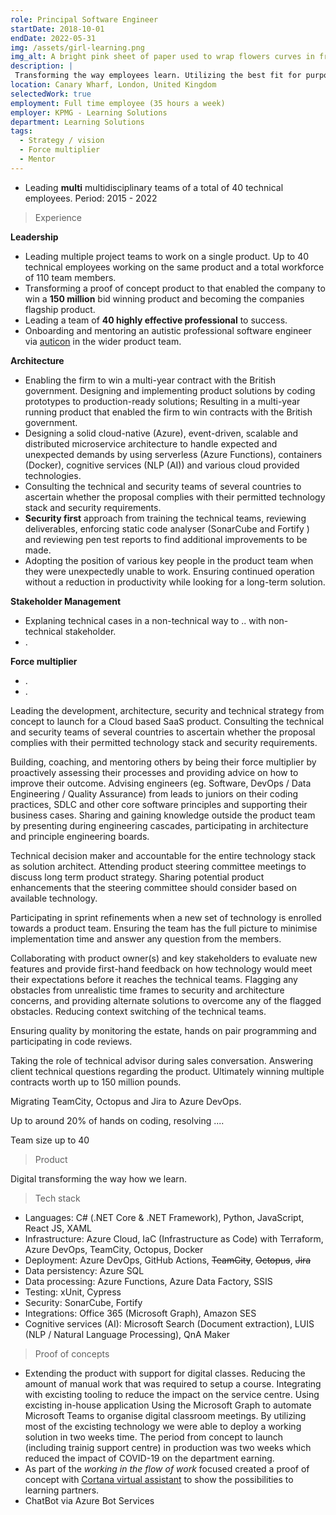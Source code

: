 ```yaml
---
role: Principal Software Engineer
startDate: 2018-10-01
endDate: 2022-05-31
img: /assets/girl-learning.png
img_alt: A bright pink sheet of paper used to wrap flowers curves in front of rich blue background. Generated by Midjourney - Cyberpunk
description: |
 Transforming the way employees learn. Utilizing the best fit for purpose technology to provide learning material, exams and reports to employee, their managers and learning directors.
location: Canary Wharf, London, United Kingdom
selectedWork: true
employment: Full time employee (35 hours a week)
employer: KPMG - Learning Solutions
department: Learning Solutions
tags:
  - Strategy / vision
  - Force multiplier
  - Mentor
---
```


- Leading **multi** multidisciplinary teams of a total of 40 technical employees.
Period: 2015 - 2022



> Experience

**Leadership**
- Leading multiple project teams to work on a single product. Up to 40 technical employees working on the same product and a total workforce of 110 team members.
- Transforming a proof of concept product to that enabled the company to win a **150 million** bid winning product and becoming the companies flagship product.
- Leading a team of **40 highly effective professional** to success.
- Onboarding and mentoring an autistic professional software engineer via <a href="https://auticon.com/uk/" target="_blank">auticon</a> in the wider product team.

**Architecture**
- Enabling the firm to win a multi-year contract with the British government.
Designing and implementing product solutions by coding prototypes to production-ready solutions; Resulting in a multi-year running product that enabled the firm to win contracts with the British government.
- Designing a solid cloud-native (Azure), event-driven, scalable and distributed microservice architecture to handle expected and unexpected demands by using serverless (Azure Functions), containers (Docker), cognitive services (NLP (AI)) and various cloud provided technologies.
- Consulting the technical and security teams of several countries to ascertain whether the proposal complies with their permitted technology stack and security requirements.
- **Security first** approach from training the technical teams, reviewing deliverables, enforcing static code analyser (SonarCube and Fortify ) and reviewing pen test reports to find additional improvements to be made.
- Adopting the position of various key people in the product team when they were unexpectedly unable to work. Ensuring continued operation without a reduction in productivity while looking for a long-term solution.


**Stakeholder Management**
- Explaning technical cases in a non-technical way to .. with non-technical stakeholder.
- .

**Force multiplier**
- . 
- .

Leading the development, architecture, security and technical strategy from concept to launch for a Cloud based SaaS product. Consulting the technical and security teams of several countries to ascertain whether the proposal complies with their permitted technology stack and security requirements.

Building, coaching, and mentoring others by being their force multiplier by proactively assessing their processes and providing advice on how to improve their outcome. Advising engineers (eg. Software, DevOps / Data Engineering / Quality Assurance) from leads to juniors on their coding practices, SDLC and other core software principles and supporting their business cases.
Sharing and gaining knowledge outside the product team by presenting during engineering cascades, participating in architecture and principle engineering boards.

Technical decision maker and accountable for the entire technology stack as solution architect. Attending product steering committee meetings to discuss long term product strategy. Sharing potential product enhancements that the steering committee should consider based on available technology.

Participating in sprint refinements when a new set of technology is enrolled towards a product team. Ensuring the team has the full picture to minimise implementation time and answer any question from the members.

Collaborating with product owner(s) and key stakeholders to evaluate new features and provide first-hand feedback on how technology would meet their expectations before it reaches the technical teams. Flagging any obstacles from unrealistic time frames to security and architecture concerns, and providing alternate solutions to overcome any of the flagged obstacles. Reducing context switching of the technical teams.

Ensuring quality by monitoring the estate, hands on pair programming and participating in code reviews.

Taking the role of technical advisor during sales conversation. Answering client technical questions regarding the product. Ultimately winning multiple contracts worth up to 150 million pounds.

Migrating TeamCity, Octopus and Jira to Azure DevOps.

Up to around 20% of hands on coding, resolving ....

Team size up to 40

> Product

Digital transforming the way how we learn.

> Tech stack
- Languages: C# (.NET Core & .NET Framework), Python, JavaScript, React JS, XAML
- Infrastructure: Azure Cloud, IaC (Infrastructure as Code) with Terraform, Azure DevOps, TeamCity, Octopus, Docker
- Deployment: Azure DevOps, GitHub Actions, <del>TeamCity</del>, <del>Octopus</del>, <del>Jira</del>
- Data persistency: Azure SQL
- Data processing: Azure Functions, Azure Data Factory, SSIS
- Testing: xUnit, Cypress
- Security: SonarCube, Fortify
- Integrations: Office 365 (Microsoft Graph), Amazon SES
- Cognitive services (AI): Microsoft Search (Document extraction), LUIS (NLP /  Natural Language Processing), QnA Maker

> Proof of concepts
- Extending the product with support for digital classes. Reducing the amount of manual work that was required to setup a course. Integrating with excisting tooling to reduce the impact on the service centre.
Using excisting in-house application Using the Microsoft Graph to automate Microsoft Teams to organise digital classroom meetings. By utilizing most of the excisting technology we were able to deploy a working solution in two weeks time. The period from concept to launch (including trainig support centre) in production was two weeks which reduced the impact of COVID-19 on the department earning.
- As part of the *working in the flow of work* focused created a proof of concept with <a href="https://en.wikipedia.org/wiki/Cortana_(virtual_assistant)" target="_blank">Cortana virtual assistant</a> to show the possibilities to learning partners.
- ChatBot via Azure Bot Services
